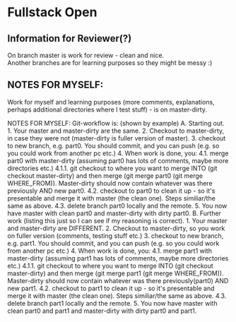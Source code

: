 # Fullstack Open 
## Information for Reviewer(?)
On branch master is work for review - clean and nice.<br>
Another branches are for learning purposes so they might be messy :)

## NOTES FOR MYSELF:
Work for myself and learning purposes (more comments, explanations, perhaps additional directories where I test stuff) - is on master-dirty.

NOTES FOR MYSELF:
Git-workflow is: (shown by example)
	A. Starting out.
		1. Your master and master-dirty are the same. 
		2. Checkout to master-dirty, in case they were not (master-dirty is fuller version of master).
		3. checkout to new branch, e.g. part0. You should commit, and you can push (e.g. so you could work from another pc etc.)
		4. When work is done, you:
			4.1. merge part0 with master-dirty (assuming part0 has lots of comments, maybe more directories etc.)
				4.1.1. git checkout to where you want to merge INTO (git checkout master-dirty) and then merge (git merge part0 (git merge WHERE_FROM)). Master-dirty should now contain whatever was there previously AND new part0.
			4.2. checkout to part0 to clean it up - so it's presentable and merge it with master (the clean one). Steps similiar/the same as above.
			4.3. delete branch part0 locally and the remote.
		5. You now have master with clean part0 and master-dirty with dirty part0.
	B. Further work (listing this just so I can see if my reasoning is correct).
		1. Your master and master-dirty are DIFFERENT.
		2. Checkout to master-dirty, so you work on fuller version (comments, testing stuff etc.)
		3. checkout to new branch, e.g. part1. You should commit, and you can push (e.g. so you could work from another pc etc.)
		4. When work is done, you:
			4.1. merge part1 with master-dirty (assuming part1 has lots of comments, maybe more directories etc.)
				4.1.1. git checkout to where you want to merge INTO (git checkout master-dirty) and then merge (git merge part1 (git merge WHERE_FROM)). Master-dirty should now contain whatever was there previously(part0) AND new part1.
			4.2.  checkout to part1 to clean it up - so it's presentable and merge it with master (the clean one). Steps similiar/the same as above.
			4.3. delete branch part1 locally and the remote.
		5. You now have master with clean part0 and part1 and master-dirty with dirty part0 and part1.